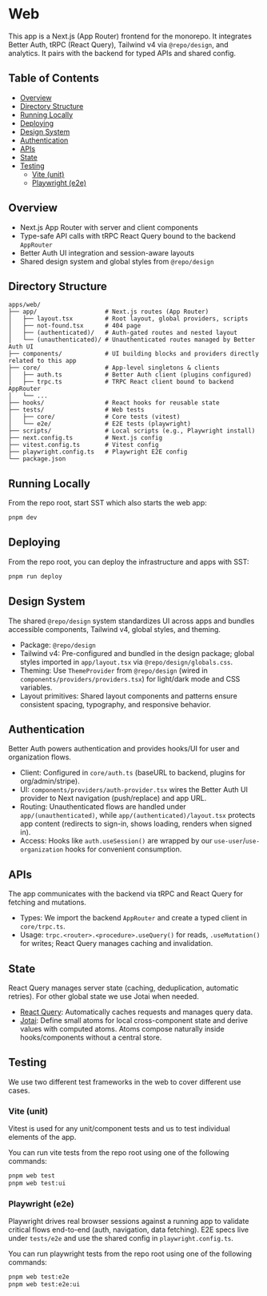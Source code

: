 # Web

This app is a Next.js (App Router) frontend for the monorepo. It integrates Better Auth, tRPC (React Query), Tailwind v4 via `@repo/design`, and analytics. It pairs with the backend for typed APIs and shared config.

## Table of Contents

<!-- START doctoc generated TOC please keep comment here to allow auto update -->
<!-- DON'T EDIT THIS SECTION, INSTEAD RE-RUN doctoc TO UPDATE -->

- [Overview](#overview)
- [Directory Structure](#directory-structure)
- [Running Locally](#running-locally)
- [Deploying](#deploying)
- [Design System](#design-system)
- [Authentication](#authentication)
- [APIs](#apis)
- [State](#state)
- [Testing](#testing)
  - [Vite (unit)](#vite-unit)
  - [Playwright (e2e)](#playwright-e2e)

<!-- END doctoc generated TOC please keep comment here to allow auto update -->

## Overview

- Next.js App Router with server and client components
- Type-safe API calls with tRPC React Query bound to the backend `AppRouter`
- Better Auth UI integration and session-aware layouts
- Shared design system and global styles from `@repo/design`

## Directory Structure

```text
apps/web/
├── app/                   # Next.js routes (App Router)
│   ├── layout.tsx         # Root layout, global providers, scripts
│   ├── not-found.tsx      # 404 page
│   ├── (authenticated)/   # Auth-gated routes and nested layout
│   └── (unauthenticated)/ # Unauthenticated routes managed by Better Auth UI
├── components/            # UI building blocks and providers directly related to this app
├── core/                  # App-level singletons & clients
│   ├── auth.ts            # Better Auth client (plugins configured)
│   ├── trpc.ts            # TRPC React client bound to backend AppRouter
│   └── ...
├── hooks/                 # React hooks for reusable state
├── tests/                 # Web tests
│   ├── core/              # Core tests (vitest)
│   └── e2e/               # E2E tests (playwright)
├── scripts/               # Local scripts (e.g., Playwright install)
├── next.config.ts         # Next.js config
├── vitest.config.ts       # Vitest config
├── playwright.config.ts   # Playwright E2E config
└── package.json
```

## Running Locally

From the repo root, start SST which also starts the web app:

```sh
pnpm dev
```

## Deploying

From the repo root, you can deploy the infrastructure and apps with SST:

```sh
pnpm run deploy
```

## Design System

The shared `@repo/design` system standardizes UI across apps and bundles accessible components, Tailwind v4, global styles, and theming.

- Package: `@repo/design`
- Tailwind v4: Pre-configured and bundled in the design package; global styles imported in `app/layout.tsx` via `@repo/design/globals.css`.
- Theming: Use `ThemeProvider` from `@repo/design` (wired in `components/providers/providers.tsx`) for light/dark mode and CSS variables.
- Layout primitives: Shared layout components and patterns ensure consistent spacing, typography, and responsive behavior.

## Authentication

Better Auth powers authentication and provides hooks/UI for user and organization flows.

- Client: Configured in `core/auth.ts` (baseURL to backend, plugins for org/admin/stripe).
- UI: `components/providers/auth-provider.tsx` wires the Better Auth UI provider to Next navigation (push/replace) and app URL.
- Routing: Unauthenticated flows are handled under `app/(unauthenticated)`, while `app/(authenticated)/layout.tsx` protects app content (redirects to sign-in, shows loading, renders when signed in).
- Access: Hooks like `auth.useSession()` are wrapped by our `use-user`/`use-organization` hooks for convenient consumption.

## APIs

The app communicates with the backend via tRPC and React Query for fetching and mutations.

- Types: We import the backend `AppRouter` and create a typed client in `core/trpc.ts`.
- Usage: `trpc.<router>.<procedure>.useQuery()` for reads, `.useMutation()` for writes; React Query manages caching and invalidation.

## State

React Query manages server state (caching, deduplication, automatic retries). For other global state we use Jotai when needed.

- [React Query](https://tanstack.com/query/latest/docs/framework/react/overview): Automatically caches requests and manages query data.
- [Jotai](https://jotai.org/): Define small atoms for local cross-component state and derive values with computed atoms. Atoms compose naturally inside hooks/components without a central store.

## Testing

We use two different test frameworks in the web to cover different use cases.

### Vite (unit)

Vitest is used for any unit/component tests and us to test individual elements of the app.

You can run vite tests from the repo root using one of the following commands:

```sh
pnpm web test
pnpm web test:ui
```

### Playwright (e2e)

Playwright drives real browser sessions against a running app to validate critical flows end-to-end (auth, navigation, data fetching). E2E specs live under `tests/e2e` and use the shared config in `playwright.config.ts`.

You can run playwright tests from the repo root using one of the following commands:

```sh
pnpm web test:e2e
pnpm web test:e2e:ui
```
